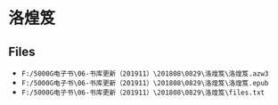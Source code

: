# 洛煌笈

## Files

- `F:/5000G电子书\06-书库更新（201911）\201808\0829\洛煌笈\洛煌笈.azw3`
- `F:/5000G电子书\06-书库更新（201911）\201808\0829\洛煌笈\洛煌笈.epub`
- `F:/5000G电子书\06-书库更新（201911）\201808\0829\洛煌笈\files.txt`
